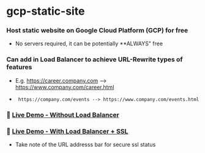 # gcp-static-site
### Host static website on Google Cloud Platform (GCP) for free
* No servers required, it can be potentially **ALWAYS" free

### Can add in Load Balancer to achieve **URL-Rewrite** types of features
* E.g. https://career.company.com --> https://www.company.com/career.html
*      https://company.com/events --> https://www.company.com/events.html

### :book: [Live Demo - Without Load Balancer](http://www.overlooked.xyz/)
### :book: [Live Demo - With Load Balancer + SSL](https://secure.overlooked.xyz/)
* Take note of the URL addresss bar for secure ssl status
